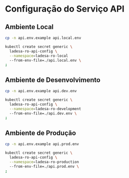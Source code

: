# Configuração do Serviço API

## Ambiente Local

```sh
cp -n api.env.example api.local.env

kubectl create secret generic \
  ladesa-ro-api-config \
  --namespace=ladesa-ro-local
  --from-env-file=./api.local.env \
;
```

## Ambiente de Desenvolvimento

```sh
cp -n api.env.example api.dev.env

kubectl create secret generic \
  ladesa-ro-api-config \
  --namespace=ladesa-ro-development
  --from-env-file=./api.dev.env \
;
```

## Ambiente de Produção

```sh
cp -n api.env.example api.prod.env

kubectl create secret generic \
  ladesa-ro-api-config \
  --namespace=ladesa-ro-production
  --from-env-file=./api.prod.env \
;
```
